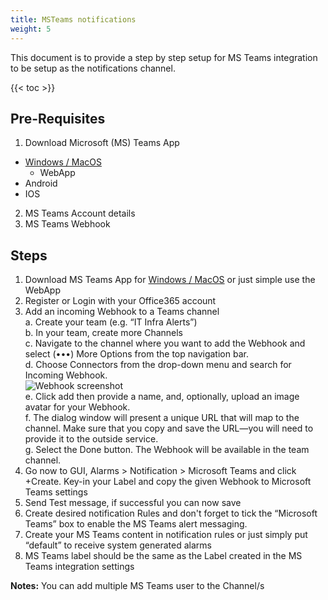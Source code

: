 ```yaml
---
title: MSTeams notifications
weight: 5
---
```

This document is to provide a step by step setup for MS Teams integration to be setup as the notifications channel.

<!-- spellchecker-disable -->

{{< toc >}}

<!-- spellchecker-enable -->

## Pre-Requisites
1. Download Microsoft (MS) Teams App
* [Windows / MacOS](https://teams.microsoft.com/_#/discover)
	- WebApp 
* Android 
* IOS 
2. MS Teams Account details
3. MS Teams Webhook

## Steps
1. Download MS Teams App for [Windows / MacOS](https://teams.microsoft.com/_#/discover) or just simple use the WebApp
2. Register or Login with your Office365 account
3. Add an incoming Webhook to a Teams channel  
	a. Create your team (e.g. “IT Infra Alerts”)  
	b. In your team, create more Channels  
	c. Navigate to the channel where you want to add the Webhook and select (•••) More Options from the top navigation bar.  
	d. Choose Connectors from the drop-down menu and search for Incoming Webhook.  
		![Webhook screenshot](/integrations/images/MSTeams.png  "Click Add on the highlighted Incoming Webhook")  
	e. Click add then provide a name, and, optionally, upload an image avatar for your Webhook.  
	f. The dialog window will present a unique URL that will map to the channel. Make sure that you copy and save the URL—you will need to provide it to the outside service.  
	g. Select the Done button. The Webhook will be available in the team channel.  
4. Go now to GUI, Alarms > Notification >  Microsoft Teams and click +Create. Key-in your Label and copy the given Webhook to Microsoft Teams settings  
5. Send Test message, if successful you can now save
6. Create desired notification Rules and don't forget to tick the “Microsoft Teams” box to enable the MS Teams alert messaging.
7. Create your MS Teams content in notification rules or just simply put “default” to receive system generated alarms
8. MS Teams label should be the same as the Label created in the MS Teams integration settings

**Notes:** You can add multiple MS Teams user to the Channel/s
